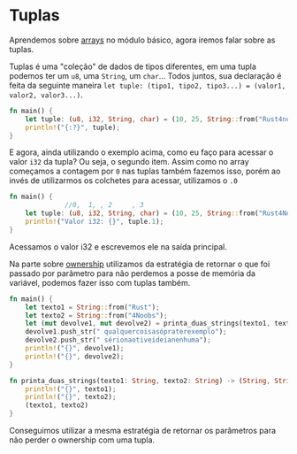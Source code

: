 # Tuplas

Aprendemos sobre [arrays](../basic/09-arrays.md) no módulo básico, agora iremos falar sobre as tuplas.

Tuplas é uma "coleção" de dados de tipos diferentes, em uma tupla podemos ter um `u8`, uma `String`, um `char`... Todos juntos, sua declaração é feita da seguinte maneira `let tuple: (tipo1, tipo2, tipo3...) = (valor1, valor2, valor3...)`.

```rust
fn main() {
    let tuple: (u8, i32, String, char) = (10, 25, String::from("Rust4noobs"), 'a');
    println!("{:?}", tuple);
}
```

E agora, ainda utilizando o exemplo acima, como eu faço para acessar o valor `i32` da tupla? Ou seja, o segundo item. Assim como no array começamos a contagem por `0` nas tuplas também fazemos isso, porém ao invés de utilizarmos os colchetes para acessar, utilizamos o `.0`

```rust
fn main() {
              //0,  1, , 2     , 3
    let tuple: (u8, i32, String, char) = (10, 25, String::from("Rust4Noobs"), 'a');
    println!("Valor i32: {}", tuple.1);
}
```

Acessamos o valor i32 e escrevemos ele na saída principal.

Na parte sobre [ownership](./03-ownership.md) utilizamos da estratégia de retornar o que foi passado por parâmetro para não perdemos a posse de memória da variável, podemos fazer isso com tuplas também.

```rust
fn main() {
    let texto1 = String::from("Rust");
    let texto2 = String::from("4Noobs");
    let (mut devolve1, mut devolve2) = printa_duas_strings(texto1, texto2);
    devolve1.push_str(" qualquercoisasópraterexemplo");
    devolve2.push_str(" sérionaotiveideianenhuma");
    println!("{}", devolve1);
    println!("{}", devolve2);
}

fn printa_duas_strings(texto1: String, texto2: String) -> (String, String) {
    println!("{}", texto1);
    println!("{}", texto2);
    (texto1, texto2)
}
```

Conseguimos utilizar a mesma estratégia de retornar os parâmetros para não perder o ownership com uma tupla.